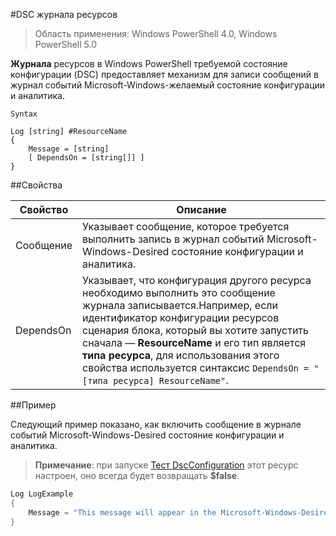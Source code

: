 #DSC журнала ресурсов

> Область применения: Windows PowerShell 4.0, Windows PowerShell 5.0

__Журнала__ ресурсов в Windows PowerShell требуемой состояние конфигурации (DSC) предоставляет механизм для записи сообщений в журнал событий Microsoft-Windows-желаемый состояние конфигурации и аналитика.

```
Syntax

Log [string] #ResourceName
{
    Message = [string]
    [ DependsOn = [string[]] ]
}
```

##Свойства

| Свойство| Описание|
|---|---|
| Сообщение| Указывает сообщение, которое требуется выполнить запись в журнал событий Microsoft-Windows-Desired состояние конфигурации и аналитика.|
| DependsOn| Указывает, что конфигурация другого ресурса необходимо выполнить это сообщение журнала записывается.Например, если идентификатор конфигурации ресурсов сценария блока, который вы хотите запустить сначала — __ResourceName__ и его тип является __типа ресурса__, для использования этого свойства используется синтаксис `DependsOn = "[типа ресурса] ResourceName"`.|

##Пример

Следующий пример показано, как включить сообщение в журнале событий Microsoft-Windows-Desired состояние конфигурации и аналитика.

> **Примечание**: при запуске [Тест DscConfiguration](https://technet.microsoft.com/en-us/library/dn407382.aspx) этот ресурс настроен, оно всегда будет возвращать **$false**.

```powershell 
Log LogExample
{
    Message = "This message will appear in the Microsoft-Windows-Desired State Configuration/Analytic event log."
} 
```





